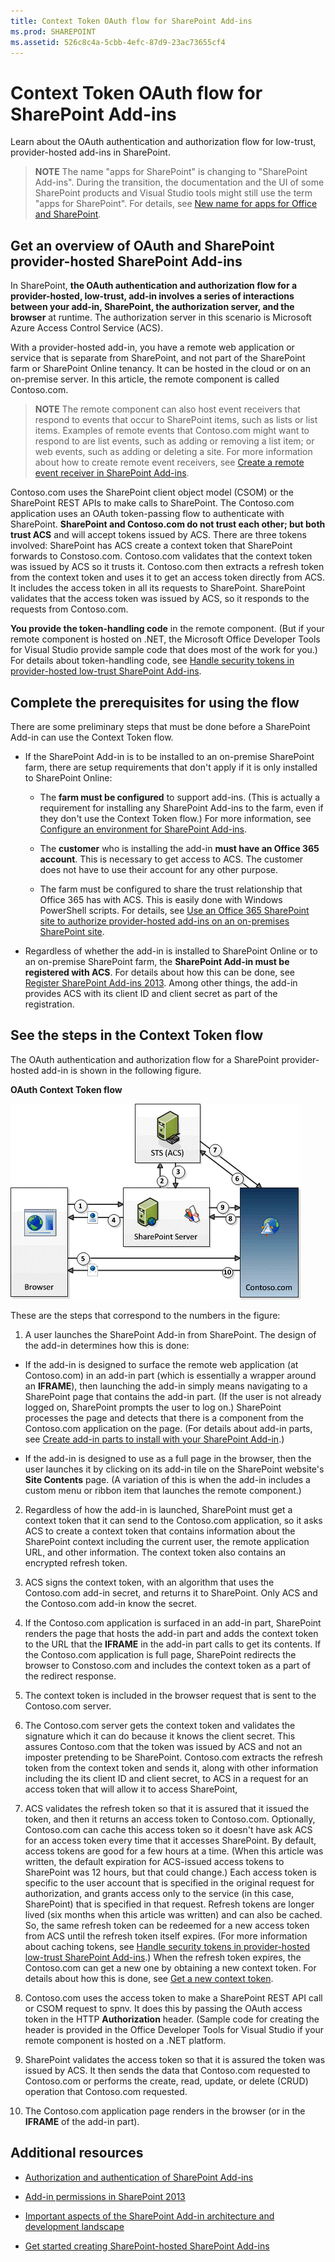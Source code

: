 ```yaml
---
title: Context Token OAuth flow for SharePoint Add-ins
ms.prod: SHAREPOINT
ms.assetid: 526c8c4a-5cbb-4efc-87d9-23ac73655cf4
---
```



# Context Token OAuth flow for SharePoint Add-ins
Learn about the OAuth authentication and authorization flow for low-trust, provider-hosted add-ins in SharePoint.
> **NOTE**
> The name "apps for SharePoint" is changing to "SharePoint Add-ins". During the transition, the documentation and the UI of some SharePoint products and Visual Studio tools might still use the term "apps for SharePoint". For details, see  [New name for apps for Office and SharePoint](new-name-for-apps-for-sharepoint.md#bk_newname). 
  
    
    


## Get an overview of OAuth and SharePoint provider-hosted SharePoint Add-ins
<a name="OAuth_Actors"> </a>

In SharePoint, **the OAuth authentication and authorization flow for a provider-hosted, low-trust, add-in involves a series of interactions between your add-in, SharePoint, the authorization server, and the browser** at runtime. The authorization server in this scenario is Microsoft Azure Access Control Service (ACS).
  
    
    
With a provider-hosted add-in, you have a remote web application or service that is separate from SharePoint, and not part of the SharePoint farm or SharePoint Online tenancy. It can be hosted in the cloud or on an on-premise server. In this article, the remote component is called Contoso.com.
  
    
    

> **NOTE**
> The remote component can also host event receivers that respond to events that occur to SharePoint items, such as lists or list items. Examples of remote events that Contoso.com might want to respond to are list events, such as adding or removing a list item; or web events, such as adding or deleting a site. For more information about how to create remote event receivers, see  [Create a remote event receiver in SharePoint Add-ins](create-a-remote-event-receiver-in-sharepoint-add-ins.md). 
  
    
    

Contoso.com uses the SharePoint client object model (CSOM) or the SharePoint REST APIs to make calls to SharePoint. The Contoso.com application uses an OAuth token-passing flow to authenticate with SharePoint. **SharePoint and Contoso.com do not trust each other; but both trust ACS** and will accept tokens issued by ACS. There are three tokens involved: SharePoint has ACS create a context token that SharePoint forwards to Constoso.com. Contoso.com validates that the context token was issued by ACS so it trusts it. Contoso.com then extracts a refresh token from the context token and uses it to get an access token directly from ACS. It includes the access token in all its requests to SharePoint. SharePoint validates that the access token was issued by ACS, so it responds to the requests from Contoso.com.
  
    
    
 **You provide the token-handling code** in the remote component. (But if your remote component is hosted on .NET, the Microsoft Office Developer Tools for Visual Studio provide sample code that does most of the work for you.) For details about token-handling code, see [Handle security tokens in provider-hosted low-trust SharePoint Add-ins](handle-security-tokens-in-provider-hosted-low-trust-sharepoint-add-ins.md).
  
    
    

## Complete the prerequisites for using the flow
<a name="Prerequisites"> </a>

There are some preliminary steps that must be done before a SharePoint Add-in can use the Context Token flow. 
  
    
    

- If the SharePoint Add-in is to be installed to an on-premise SharePoint farm, there are setup requirements that don't apply if it is only installed to SharePoint Online:
    
  - The **farm must be configured** to support add-ins. (This is actually a requirement for installing any SharePoint Add-ins to the farm, even if they don't use the Context Token flow.) For more information, see [Configure an environment for SharePoint Add-ins](http://technet.microsoft.com/en-us/library/fp161236%28v=office.15%29.aspx).
    
  
  - The **customer** who is installing the add-in **must have an Office 365 account**. This is necessary to get access to ACS. The customer does not have to use their account for any other purpose.
    
  
  - The farm must be configured to share the trust relationship that Office 365 has with ACS. This is easily done with Windows PowerShell scripts. For details, see  [Use an Office 365 SharePoint site to authorize provider-hosted add-ins on an on-premises SharePoint site](use-an-office-365-sharepoint-site-to-authorize-provider-hosted-add-ins-on-an-on.md).
    
  
- Regardless of whether the add-in is installed to SharePoint Online or to an on-premise SharePoint farm, the **SharePoint Add-in must be registered with ACS**. For details about how this can be done, see [Register SharePoint Add-ins 2013](register-sharepoint-add-ins-2013.md). Among other things, the add-in provides ACS with its client ID and client secret as part of the registration.
    
  

## See the steps in the Context Token flow
<a name="OAuth_ProcessFlowSteps"> </a>

The OAuth authentication and authorization flow for a SharePoint provider-hosted add-in is shown in the following figure.
  
    
    

**OAuth Context Token flow**

  
    
    

  
    
    
![OAuth authorization process flow](images/833fcdcc-1755-438b-9ada-dce9646564c0.gif)
  
    
    
These are the steps that correspond to the numbers in the figure:
  
    
    

  
    
    

1. A user launches the SharePoint Add-in from SharePoint. The design of the add-in determines how this is done:
    
  - If the add-in is designed to surface the remote web application (at Contoso.com) in an add-in part (which is essentially a wrapper around an **IFRAME**), then launching the add-in simply means navigating to a SharePoint page that contains the add-in part. (If the user is not already logged on, SharePoint prompts the user to log on.) SharePoint processes the page and detects that there is a component from the Contoso.com application on the page. (For details about add-in parts, see  [Create add-in parts to install with your SharePoint Add-in](create-add-in-parts-to-install-with-your-sharepoint-add-in.md).)
    
  
  - If the add-in is designed to use as a full page in the browser, then the user launches it by clicking on its add-in tile on the SharePoint website's **Site Contents** page. (A variation of this is when the add-in includes a custom menu or ribbon item that launches the remote component.)
    
  
2. Regardless of how the add-in is launched, SharePoint must get a context token that it can send to the Contoso.com application, so it asks ACS to create a context token that contains information about the SharePoint context including the current user, the remote application URL, and other information. The context token also contains an encrypted refresh token.
    
  
3. ACS signs the context token, with an algorithm that uses the Contoso.com add-in secret, and returns it to SharePoint. Only ACS and the Contoso.com add-in know the secret.
    
  
4. If the Contoso.com application is surfaced in an add-in part, SharePoint renders the page that hosts the add-in part and adds the context token to the URL that the **IFRAME** in the add-in part calls to get its contents. If the Contoso.com application is full page, SharePoint redirects the browser to Constoso.com and includes the context token as a part of the redirect response.
    
  
5. The context token is included in the browser request that is sent to the Contoso.com server.
    
  
6. The Contoso.com server gets the context token and validates the signature which it can do because it knows the client secret. This assures Contoso.com that the token was issued by ACS and not an imposter pretending to be SharePoint. Contoso.com extracts the refresh token from the context token and sends it, along with other information including the its client ID and client secret, to ACS in a request for an access token that will allow it to access SharePoint,
    
  
7. ACS validates the refresh token so that it is assured that it issued the token, and then it returns an access token to Contoso.com. Optionally, Contoso.com can cache this access token so it doesn't have ask ACS for an access token every time that it accesses SharePoint. By default, access tokens are good for a few hours at a time. (When this article was written, the default expiration for ACS-issued access tokens to SharePoint was 12 hours, but that could change.) Each access token is specific to the user account that is specified in the original request for authorization, and grants access only to the service (in this case, SharePoint) that is specified in that request. Refresh tokens are longer lived (six months when this article was written) and can also be cached. So, the same refresh token can be redeemed for a new access token from ACS until the refresh token itself expires. (For more information about caching tokens, see  [Handle security tokens in provider-hosted low-trust SharePoint Add-ins](handle-security-tokens-in-provider-hosted-low-trust-sharepoint-add-ins.md).) When the refresh token expires, the Contoso.com can get a new one by obtaining a new context token. For details about how this is done, see  [Get a new context token](handle-security-tokens-in-provider-hosted-low-trust-sharepoint-add-ins.md#GetNewContextToken).
    
  
8. Contoso.com uses the access token to make a SharePoint REST API call or CSOM request to spnv. It does this by passing the OAuth access token in the HTTP **Authorization** header. (Sample code for creating the header is provided in the Office Developer Tools for Visual Studio if your remote component is hosted on a .NET platform.
    
  
9. SharePoint validates the access token so that it is assured the token was issued by ACS. It then sends the data that Contoso.com requested to Contoso.com or performs the create, read, update, or delete (CRUD) operation that Contoso.com requested.
    
  
10. The Contoso.com application page renders in the browser (or in the **IFRAME** of the add-in part).
    
  

## Additional resources
<a name="Filename_AdditionalResources"> </a>


-  [Authorization and authentication of SharePoint Add-ins](authorization-and-authentication-of-sharepoint-add-ins.md)
    
  
-  [Add-in permissions in SharePoint 2013](add-in-permissions-in-sharepoint-2013.md)
    
  
-  [Important aspects of the SharePoint Add-in architecture and development landscape](important-aspects-of-the-sharepoint-add-in-architecture-and-development-landscap.md)
    
  
-  [Get started creating SharePoint-hosted SharePoint Add-ins](get-started-creating-sharepoint-hosted-sharepoint-add-ins.md)
    
  

